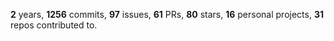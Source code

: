 **2** years, **1256** commits, **97** issues, **61** PRs, **80** stars, **16** personal projects, **31** repos contributed to.
